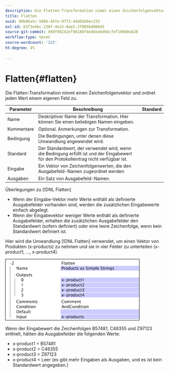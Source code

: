 ```yaml
---
description: Die Flatten-Transformation nimmt einen Zeichenfolgenvektor und ordnet jeden Wert einem eigenen Feld zu.
title: Flatten
uuid: 00b06a5c-506b-45fe-9773-44d65b8ec233
exl-id: 63f3e4bc-238f-4e15-8ae5-2f805bd080d3
source-git-commit: d9df90242ef96188f4e4b5e6d04cfef196b0a628
workflow-type: tm+mt
source-wordcount: '223'
ht-degree: 4%

---
```


# Flatten{#flatten}

Die Flatten-Transformation nimmt einen Zeichenfolgenvektor und ordnet jeden Wert einem eigenen Feld zu.

| Parameter | Beschreibung | Standard |
|---|---|---|
| Name | Deskriptiver Name der Transformation. Hier können Sie einen beliebigen Namen eingeben. |  |
| Kommentare | Optional. Anmerkungen zur Transformation. |  |
| Bedingung | Die Bedingungen, unter denen diese Umwandlung angewendet wird. |  |
| Standard | Der Standardwert, der verwendet wird, wenn die Bedingung erfüllt ist und der Eingabewert für den Protokolleintrag nicht verfügbar ist. |  |
| Eingabe | Ein Vektor von Zeichenfolgenwerten, die den Ausgabefeld-Namen zugeordnet werden. |  |
| Ausgaben | Ein Satz von Ausgabefeld-Namen. |  |

Überlegungen zu [!DNL Flatten]

* Wenn der Eingabe-Vektor mehr Werte enthält als definierte Ausgabefelder vorhanden sind, werden die zusätzlichen Eingabewerte einfach abgelegt.
* Wenn der Eingabevektor weniger Werte enthält als definierte Ausgabefelder, erhalten die zusätzlichen Ausgabefelder den Standardwert (sofern definiert) oder eine leere Zeichenfolge, wenn kein Standardwert definiert ist.

Hier wird die Umwandlung [!DNL Flatten] verwendet, um einen Vektor von Produkten (x-products) zu nehmen und sie in vier Felder zu unterteilen (x-product1, ..., x-product4).

![](assets/cfg_TransformationType_Flatten.png)

Wenn der Eingabewert die Zeichenfolgen B57481, C46355 und Z97123 enthielt, hätten die Ausgabefelder die folgenden Werte:

* x-product1 = B57481
* x-product2 = C46355
* x-product3 = Z97123
* x-product4 = Leer (es gibt mehr Eingaben als Ausgaben, und es ist kein Standardwert angegeben.)
